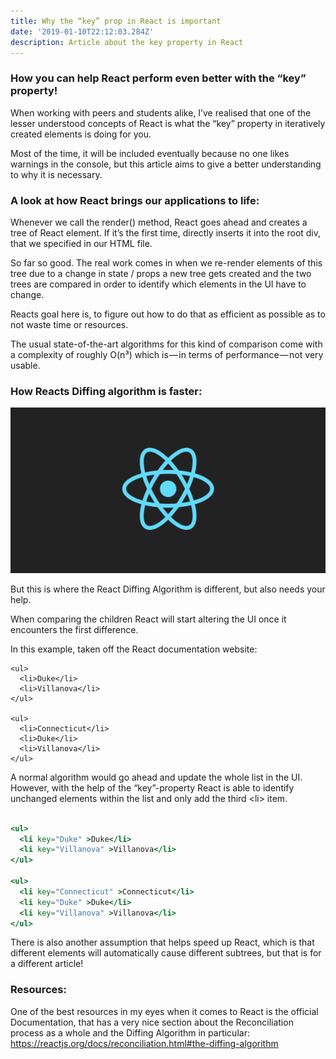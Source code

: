 ```yaml
---
title: Why the “key” prop in React is important
date: '2019-01-10T22:12:03.284Z'
description: Article about the key property in React
---
```


### How you can help React perform even better with the “key” property!

When working with peers and students alike, I’ve realised that one of the lesser understood concepts of
React is what the “key” property in iteratively created elements is doing for you.

Most of the time, it will be included eventually because no one likes warnings in the console, but this
article aims to give a better understanding to why it is necessary.

### A look at how React brings our applications to life:

Whenever we call the render() method, React goes ahead and creates a tree of React element. If it’s the first time, directly inserts it into the root div, that we specified in our HTML file.

So far so good.
The real work comes in when we re-render elements of this tree due to a change in state / props a new tree gets created and the two trees are compared in order to identify which elements in the UI have to change.

Reacts goal here is, to figure out how to do that as efficient as possible as to not waste time or resources.

The usual state-of-the-art algorithms for this kind of comparison come with a complexity of roughly O(n³) which is — in terms of performance — not very usable.

### How Reacts Diffing algorithm is faster:

![React.js Logo](./1_y6C4nSvy2Woe0m7bWEn4BA.jpg)

But this is where the React Diffing Algorithm is different, but also needs your help.

When comparing the children React will start altering the UI once it encounters the first difference.

In this example, taken off the React documentation website:

```html5
<ul>
  <li>Duke</li>
  <li>Villanova</li>
</ul>

<ul>
  <li>Connecticut</li>
  <li>Duke</li>
  <li>Villanova</li>
</ul>
```

A normal algorithm would go ahead and update the whole list in the UI.
However, with the help of the “key”-property React is able to identify unchanged elements within the list and only add the third \<li> item.

```jsx

<ul>
  <li key="Duke" >Duke</li>
  <li key="Villanova" >Villanova</li>
</ul>

<ul>
  <li key="Connecticut" >Connecticut</li>
  <li key="Duke" >Duke</li>
  <li key="Villanova" >Villanova</li>
</ul>
```

There is also another assumption that helps speed up React, which is that different elements will automatically cause different subtrees, but that is for a different article!

### Resources:

One of the best resources in my eyes when it comes to React is the official Documentation, that has a very nice section about the Reconciliation process as a whole and the Diffing Algorithm in particular: https://reactjs.org/docs/reconciliation.html#the-diffing-algorithm

<br><br>
